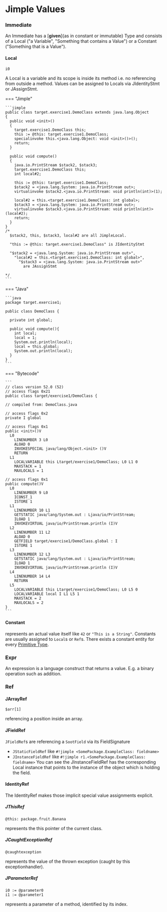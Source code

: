 # Jimple Values

### Immediate
An Immediate has a [**given**]{as in constant or immutable} Type and consists of a Local ("a Variable", "Something that contains a Value") or a Constant ("Something that is a Value").

#### Local
```jimple
i0 
```
A Local is a variable and its scope is inside its method i.e. no referencing from outside a method.
Values can be assigned to Locals via JIdentityStmt or JAssignStmt.

=== "Jimple"

    ```jimple
    public class target.exercise1.DemoClass extends java.lang.Object
    {
      public void <init>()
      {
        target.exercise1.DemoClass this;
        this := @this: target.exercise1.DemoClass;
        specialinvoke this.<java.lang.Object: void <init>()>();
        return;
      }

      public void compute()
      {
        java.io.PrintStream $stack2, $stack3;
        target.exercise1.DemoClass this;
        int local#2;

        this := @this: target.exercise1.DemoClass;
        $stack2 = <java.lang.System: java.io.PrintStream out>;
        virtualinvoke $stack2.<java.io.PrintStream: void println(int)>(1);

        local#2 = this.<target.exercise1.DemoClass: int global>;
        $stack3 = <java.lang.System: java.io.PrintStream out>;
        virtualinvoke $stack3.<java.io.PrintStream: void println(int)>(local#2);
        return;
      }
    }
    /*
      $stack2, this, $stack3, local#2 are all JimpleLocal.

      "this := @this: target.exercise1.DemoClass" is JIdentityStmt

      "$stack2 = <java.lang.System: java.io.PrintStream out>", 
        "local#2 = this.<target.exercise1.DemoClass: int global>", 
          "$stack3 = <java.lang.System: java.io.PrintStream out>" 
            are JAssignStmt

    */  
    ```

=== "Java"

    ```java
	package target.exercise1;

	public class DemoClass {

      private int global;

	  public void compute(){
        int local;
        local = 1;
        System.out.println(local);
        local = this.global;
        System.out.println(local);
      }
	}
    ```

=== "Bytecode"

    ```
	// class version 52.0 (52)
	// access flags 0x21
	public class target/exercise1/DemoClass {

	// compiled from: DemoClass.java

	// access flags 0x2
	private I global

	// access flags 0x1
	public <init>()V
      L0
		LINENUMBER 3 L0
		ALOAD 0
		INVOKESPECIAL java/lang/Object.<init> ()V
		RETURN
      L1
		LOCALVARIABLE this Ltarget/exercise1/DemoClass; L0 L1 0
		MAXSTACK = 1
		MAXLOCALS = 1

	// access flags 0x1
	public compute()V
      L0
		LINENUMBER 9 L0
		ICONST_1
		ISTORE 1
      L1
		LINENUMBER 10 L1
		GETSTATIC java/lang/System.out : Ljava/io/PrintStream;
		ILOAD 1
		INVOKEVIRTUAL java/io/PrintStream.println (I)V
      L2
		LINENUMBER 11 L2
		ALOAD 0
		GETFIELD target/exercise1/DemoClass.global : I
		ISTORE 1
      L3
		LINENUMBER 12 L3
		GETSTATIC java/lang/System.out : Ljava/io/PrintStream;
		ILOAD 1
		INVOKEVIRTUAL java/io/PrintStream.println (I)V
      L4
		LINENUMBER 14 L4
		RETURN
      L5
		LOCALVARIABLE this Ltarget/exercise1/DemoClass; L0 L5 0
		LOCALVARIABLE local I L1 L5 1
		MAXSTACK = 2
		MAXLOCALS = 2
	}
    ```



#### Constant
represents an actual value itself like `42` or `"This is a String"`.
Constants are usually assigned to `Local`s or `Ref`s.
There exists a constant entity for every [Primitive Type](jimple-types.md).

### Expr
An expression is a language construct that returns a value. E.g. a binary operation such as addition.


### Ref
#### JArrayRef
```jimple
$arr[1]
```
referencing a position inside an array.

#### JFieldRef
`JFieldRef`s are referencing a `SootField` via its FieldSignature

- `JStaticFieldRef` like `#!jimple <SomePackage.ExampleClass: fieldname>`
- `JInstanceFieldRef` like `#!jimple r1.<SomePackage.ExampleClass: fieldname>`
  You can see the JInstanceFieldRef has the corresponding Local instance that points to the instance of the object which is holding the field.


#### IdentityRef
The IdentityRef makes those implicit special value assignments explicit.

##### JThisRef
```jimple
@this: package.fruit.Banana
```
represents the this pointer of the current class.

##### JCaughtExceptionRef
```jimple
@caughtexception
```
represents the value of the thrown exception (caught by this exceptionhandler).

##### JParameterRef
```jimple
i0 := @parameter0
i1 := @parameter1 
```
represents a parameter of a method, identified by its index.


